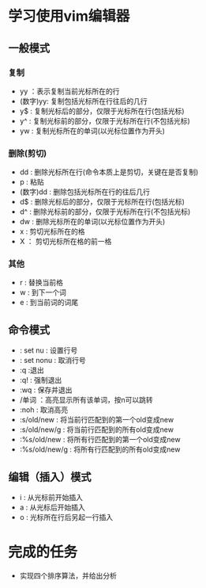 # 学习使用vim编辑器
## 一般模式
### 复制
* yy ：表示复制当前光标所在的行
* (数字)yy: 复制包括光标所在行往后的几行
* y$ : 复制光标后的部分，仅限于光标所在行(包括光标)
* y^ : 复制光标前的部分，仅限于光标所在行(不包括光标)
* yw : 复制光标所在的单词(以光标位置作为开头)
### 删除(剪切)
* dd : 删除光标所在行(命令本质上是剪切，关键在是否复制)
* p : 粘贴
* (数字)dd : 删除包括光标所在行的往后几行
* d$ : 删除光标后的部分，仅限于光标所在行(包括光标)
* d^ : 删除光标前的部分，仅限于光标所在行(不包括光标)
* dw : 删除光标所在的单词(以光标位置作为开头)
* x : 剪切光标所在的格
* X ： 剪切光标所在格的前一格
### 其他
* r : 替换当前格
* w : 到下一个词
* e : 到当前词的词尾
## 命令模式
* : set nu : 设置行号
* : set nonu : 取消行号
* :q :退出
* :q! : 强制退出
* :wq : 保存并退出
* /单词 ：高亮显示所有该单词，按n可以跳转
* :noh : 取消高亮
* :s/old/new : 将当前行匹配到的第一个old变成new
* :s/old/new/g : 将当前行匹配到的所有old变成new
* :%s/old/new : 将所有行匹配到的第一个old变成new
* :%s/old/new/g : 将所有行匹配到的所有old变成new
## 编辑（插入）模式
* i : 从光标前开始插入
* a : 从光标后开始插入
* o : 光标所在行后另起一行插入

# 完成的任务
* 实现四个排序算法，并给出分析

